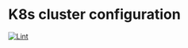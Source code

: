 K8s cluster configuration
=========================

[![Lint](https://github.com/clayman-micro/vega/actions/workflows/main.yml/badge.svg)](https://github.com/clayman-micro/vega/actions/workflows/main.yml)

